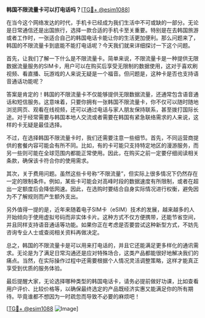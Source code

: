 **韩国不限流量卡可以打电话吗？**[[TG💪+ @esim1088](https://t.me/s/esim1088)]

在当今这个网络发达的时代，手机卡已经成为我们生活中不可或缺的一部分。无论是日常通信还是出国旅行，选择一款合适的手机卡至关重要。特别是在去韩国旅游或者工作时，一张适合自己的韩国电话卡能让你的生活更加便利。那么问题来了，韩国的不限流量卡到底能不能打电话呢？今天我们就来详细探讨一下这个问题。

首先，让我们了解一下什么是不限流量卡。简单来说，不限流量卡是一种提供无限数据流量服务的SIM卡，用户可以在购买后享受无限制的数据使用，这对于喜欢刷视频、看直播、玩游戏的人来说无疑是一个福音。但问题是，这种卡是否也支持语音通话功能呢？

答案是肯定的！韩国的不限流量卡不仅能够提供无限数据流量，还通常包含语音通话和短信服务。这意味着，只要你拥有一张韩国不限流量卡，你不仅可以随时随地浏览网页、观看在线视频，还可以通过电话与家人朋友保持联系，甚至拨打国际长途。对于经常需要与韩国本地人交流或者需要在韩国有紧急联络需求的人来说，这样的卡无疑是最佳选择。

不过，在选择韩国不限流量卡时，我们还需要注意一些细节。首先，不同运营商提供的套餐内容可能会有所不同。比如，有的卡可能只支持特定地区的漫游服务，而另一些则可能在全球范围内都能正常使用。因此，在购买之前一定要仔细阅读相关条款，确保该卡符合你的使用需求。

其次，关于费用问题。虽然这些卡号称“不限流量”，但实际上很多情况下仍然存在一定的限制条件。例如，某些卡可能会对高峰时段的数据速度有所限制，或者在超出一定额度后会降低网速。因此，在选购时要结合自身实际情况进行权衡，避免因为不了解规则而产生额外支出。

另外值得一提的是，近年来随着电子SIM卡（eSIM）技术的发展，越来越多的人开始倾向于使用虚拟号码而非实体卡片。这种方式不仅方便携带，还能节省空间，并且同样支持语音通话等功能。如果你正在考虑是否要尝试这种新型方式，不妨先咨询专业人士或查阅相关资料再做决定。

总之，韩国的不限流量卡是可以用来打电话的，并且它还能满足更多样化的通讯需求。无论是为了满足日常沟通还是应对特殊场合，这类产品都能很好地解决我们的痛点。当然，在实际操作过程中还需要根据个人情况灵活调整策略，这样才能真正享受到优质的服务体验。

最后提醒大家，无论选择哪种类型的韩国电话卡，请务必提前做好功课，比如查看用户评价、比较价格等，以确保最终选定的产品既经济实惠又能满足你的所有期待。毕竟谁都不想因为一时疏忽而导致不必要的麻烦吧！

[[TG💪+ @esim1088](https://t.me/s/esim1088) ![Image](https://i.postimg.cc/4NQfJmqS/Snipaste-2025-05-13-00-14-12.png)]